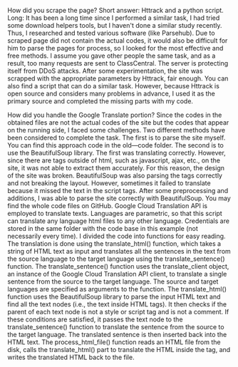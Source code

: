 How did you scrape the page?
Short answer: Httrack and a python script.
Long: It has been a long time since I performed a similar task, I had tried some download helpers tools, but I haven't done a similar study recently. Thus, I researched and tested various software (like Parsehub). Due to scraped page did not contain the actual codes, it would also be difficult for him to parse the pages for process, so I looked for the most effective and free methods. I assume you gave other people the same task, and as a result, too many requests are sent to ClassCentral. The server is protecting itself from DDoS attacks. After some experimentation, the site was scrapped with the appropriate parameters by Httrack, fair enough. You can also find a script that can do a similar task. However, because Httrack is open source and considers many problems in advance, I used it as the primary source and completed the missing parts with my code.

How did you handle the Google Translate portion?
Since the codes in the obtained files are not the actual codes of the site but the codes that appear on the running side, I faced some challenges. Two different methods have been considered to complete the task. The first is to parse the site myself. You can find this approach code in the old—code folder. The second is to use the BeautifulSoup library. The first was translating correctly. However, since there are tags outside of html, such as javascript, ajax, etc., on the site, it was not able to extract them accurately.
For this reason, the design of the site was broken. BeautifulSoup was also parsing the tags correctly and not breaking the layout. However, sometimes it failed to translate because it missed the text in the script tags. After some preprocessing and additions, I was able to parse the site correctly with BeautifulSoup. You may find the whole code files on GitHub.
Google Cloud Translation API is employed to translate texts. Languages are parametric, so that this script can translate any language html files to any other language. Credentials are stored in the same folder with the code base in this example (not necessarily every time). I divided the code into functions for easy reading.
The translation is done using the translate_html() function, which takes a string of HTML text as input and translates all the sentences in the text from the source language to the target language using the translate_sentence() function. The translate_sentence() function uses the translate_client object, an instance of the Google Cloud Translation API client, to translate a single sentence from the source to the target language. The source and target languages are specified as arguments to the function. The translate_html() function uses the BeautifulSoup library to parse the input HTML text and find all the text nodes (i.e., the text inside HTML tags). It then checks if the parent of each text node is not a style or script tag and is not a comment. If these conditions are satisfied, it passes the text node to the translate_sentence() function to translate the sentence from the source to the target language. The translated sentence is then inserted back into the HTML text.
The process_html_file() function reads an HTML file from the disk, calls the translate_html() part to translate the HTML inside the tag, and writes the translated HTML back to the file.
